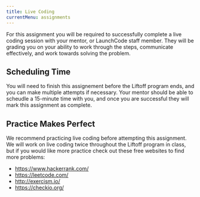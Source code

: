 ```yaml
---
title: Live Coding
currentMenu: assignments
---
```


For this assignment you will be required to successfully complete a live coding session with your mentor, or LaunchCode staff member. They will be grading you on your ability to work through the steps, communicate effectively, and work towards solving the problem.

## Scheduling Time

You will need to finish this assignement before the Liftoff program ends, and you can make multiple attempts if necessary. Your mentor should be able to scheudle a 15-minute time with you, and once you are successful they will mark this assignment as complete.

## Practice Makes Perfect

We recommend practicing live coding before attempting this assignment. We will work on live coding twice throughout the Liftoff program in class, but if you would like more practice check out these free websites to find more problems:

- https://www.hackerrank.com/
- https://leetcode.com/
- http://exercism.io/
- https://checkio.org/